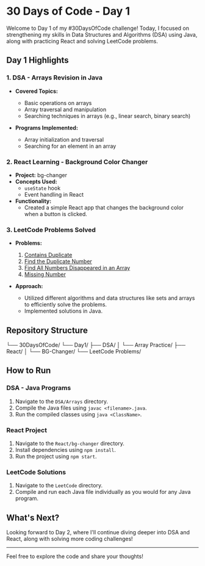# 30 Days of Code - Day 1

Welcome to Day 1 of my #30DaysOfCode challenge! Today, I focused on strengthening my skills in Data Structures and Algorithms (DSA) using Java, along with practicing React and solving LeetCode problems.

## Day 1 Highlights

### 1. DSA - Arrays Revision in Java
- **Covered Topics:**  
  - Basic operations on arrays  
  - Array traversal and manipulation  
  - Searching techniques in arrays (e.g., linear search, binary search)  

- **Programs Implemented:**  
  - Array initialization and traversal  
  - Searching for an element in an array  

### 2. React Learning - Background Color Changer
- **Project:** bg-changer  
- **Concepts Used:**  
  - `useState` hook  
  - Event handling in React  
- **Functionality:**  
  - Created a simple React app that changes the background color when a button is clicked.  

### 3. LeetCode Problems Solved
- **Problems:**  
  1. [Contains Duplicate](https://leetcode.com/problems/contains-duplicate/)  
  2. [Find the Duplicate Number](https://leetcode.com/problems/find-the-duplicate-number/)  
  3. [Find All Numbers Disappeared in an Array](https://leetcode.com/problems/find-all-numbers-disappeared-in-an-array/)  
  4. [Missing Number](https://leetcode.com/problems/missing-number/)  

- **Approach:**  
  - Utilized different algorithms and data structures like sets and arrays to efficiently solve the problems.  
  - Implemented solutions in Java.  

## Repository Structure

└── 30DaysOfCode/
    └── Day1/
        ├── DSA/
        │   └── Array Practice/
        ├── React/
        │   └── BG-Changer/
        └── LeetCode Problems/

## How to Run

### DSA - Java Programs
1. Navigate to the `DSA/Arrays` directory.  
2. Compile the Java files using `javac <filename>.java`.  
3. Run the compiled classes using `java <ClassName>`.  

### React Project
1. Navigate to the `React/bg-changer` directory.  
2. Install dependencies using `npm install`.  
3. Run the project using `npm start`.  

### LeetCode Solutions
1. Navigate to the `LeetCode` directory.  
2. Compile and run each Java file individually as you would for any Java program.  

## What's Next?
Looking forward to Day 2, where I'll continue diving deeper into DSA and React, along with solving more coding challenges!

---

Feel free to explore the code and share your thoughts!